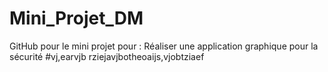 # Mini_Projet_DM
GitHub pour le mini projet pour : Réaliser une application graphique pour la sécurité
#vj,earvjb rziejavjbotheoaijs,vjobtziaef
